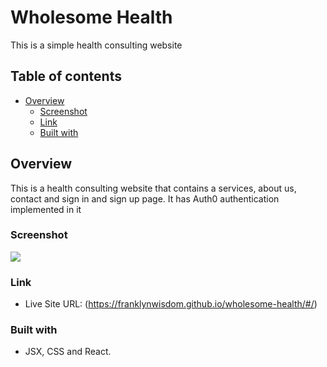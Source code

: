# Wholesome Health
This is a simple health consulting website

## Table of contents

- [Overview](#overview)
  - [Screenshot](#screenshot)
  - [Link](#link)
  - [Built with](#built-with)

## Overview
This is a health consulting website that contains a services, about us, contact and sign in and sign up page. It has Auth0 authentication implemented in it

### Screenshot

![](https://github.com/franklynwisdom/franklyn-Okenwa-portfolio/blob/master/portfolio-home-page.png)

### Link
- Live Site URL: (https://franklynwisdom.github.io/wholesome-health/#/)

### Built with

- JSX, CSS and React.
